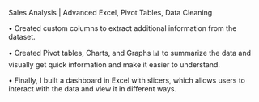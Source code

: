Sales Analysis | Advanced Excel, Pivot Tables, Data Cleaning 

•	Created custom columns to extract additional information from the dataset.

•	Created Pivot tables, Charts, and Graphs 📊 to summarize the data and visually get quick information and make it easier to understand.

•	Finally, I built a dashboard in Excel with slicers, which allows users to interact with the data and view it in different ways.
